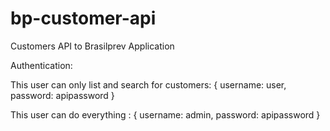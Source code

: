 # bp-customer-api
Customers API to Brasilprev Application

Authentication:

This user can only list and search for customers: { username: user, password: apipassword }
  
This user can do everything : { username: admin, password: apipassword }
  
  
